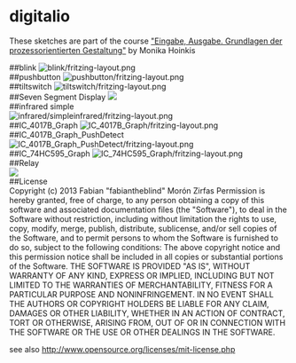 digitalio
=========

These sketches are part of the course ["Eingabe, Ausgabe. Grundlagen der prozessorientierten Gestaltung"](https://incom.org/workspace/4693) by Monika Hoinkis


##blink
![blink/fritzing-layout.png](blink/fritzing-layout.png)  
##pushbutton
![pushbutton/fritzing-layout.png](pushbutton/fritzing-layout.png)  
##tiltswitch
![tiltswitch/fritzing-layout.png](tiltswitch/fritzing-layout.png)  
##Seven Segment Display
![](SevenSegmentDisplay/fritzing-layout.png)  
##infrared simple  
![infrared/simpleinfrared/fritzing-layout.png](infrared/simpleinfrared/fritzing-layout.png)  
##IC_4017B_Graph
![IC_4017B_Graph/fritzing-layout.png](IC_4017B_Graph/fritzing-layout.png)  
##IC_4017B_Graph_PushDetect
![IC_4017B_Graph_PushDetect/fritzing-layout.png](IC_4017B_Graph_PushDetect/fritzing-layout.png)  
##IC_74HC595_Graph
![IC_74HC595_Graph/fritzing-layout.png](IC_74HC595_Graph/fritzing-layout.png)  
##Relay  
![](relay/fritzing-layout.png)  
##License  
Copyright (c)  2013 Fabian "fabiantheblind" Morón Zirfas
Permission is hereby granted, free of charge, to any person obtaining a copy of this software and associated documentation files (the "Software"), to deal in the Software  without restriction, including without limitation the rights to use, copy, modify, merge, publish, distribute, sublicense, and/or sell copies of the Software, and to  permit persons to whom the Software is furnished to do so, subject to the following conditions:
The above copyright notice and this permission notice shall be included in all copies or substantial portions of the Software.
THE SOFTWARE IS PROVIDED "AS IS", WITHOUT WARRANTY OF ANY KIND, EXPRESS OR IMPLIED, INCLUDING BUT NOT LIMITED TO THE WARRANTIES OF MERCHANTABILITY, FITNESS FOR A  PARTICULAR PURPOSE AND NONINFRINGEMENT. IN NO EVENT SHALL THE AUTHORS OR COPYRIGHT HOLDERS BE LIABLE FOR ANY CLAIM, DAMAGES OR OTHER LIABILITY, WHETHER IN AN ACTION OF  CONTRACT, TORT OR OTHERWISE, ARISING FROM, OUT OF OR IN CONNECTION WITH THE SOFTWARE OR THE USE OR OTHER DEALINGS IN THE SOFTWARE.

see also http://www.opensource.org/licenses/mit-license.php  


